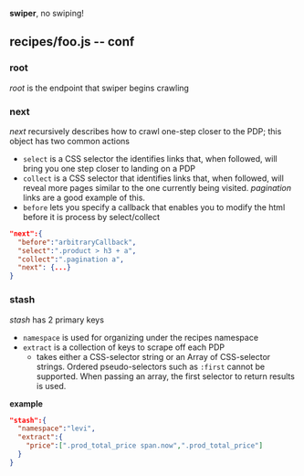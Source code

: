 **swiper**, no swiping!

## recipes/foo.js -- conf

### root
*root* is the endpoint that swiper begins crawling

### next
*next* recursively describes how to crawl one-step closer to the PDP; this object has two common actions
+ `select` is a CSS selector the identifies links that, when followed, will bring you one step closer to landing on a PDP
+ `collect` is a CSS selector that identifies links that, when followed, will reveal more pages similar to the one currently being visited. *pagination* links are a good example of this.
+ `before` lets you specify a callback that enables you to modify the html before it is process by select/collect
```json
"next":{
  "before":"arbitraryCallback",
  "select":".product > h3 + a",
  "collect":".pagination a",
  "next": {...}
}
```

### stash
*stash* has 2 primary keys
+ `namespace` is used for organizing under the recipes namespace
+ `extract` is a collection of keys to scrape off each PDP
  - takes either a CSS-selector string or an Array of CSS-selector strings. Ordered pseudo-selectors such as `:first` cannot be supported. When passing an array, the first selector to return results is used.

**example**
```json
"stash":{
  "namespace":"levi",
  "extract":{
    "price":[".prod_total_price span.now",".prod_total_price"]
  }
}
```
